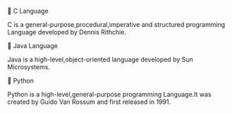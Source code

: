 🔹 C Language


  C is a general-purpose,procedural,imperative and structured programming Language developed by 
  Dennis Rithchie.


🔹 Java Language


  Java is a high-level,object-oriented language developed by Sun Microsystems.


🔹 Python


  Python is a high-level,general-purpose programming Language.It was created by Guido Van Rossum
  and first released in 1991.
